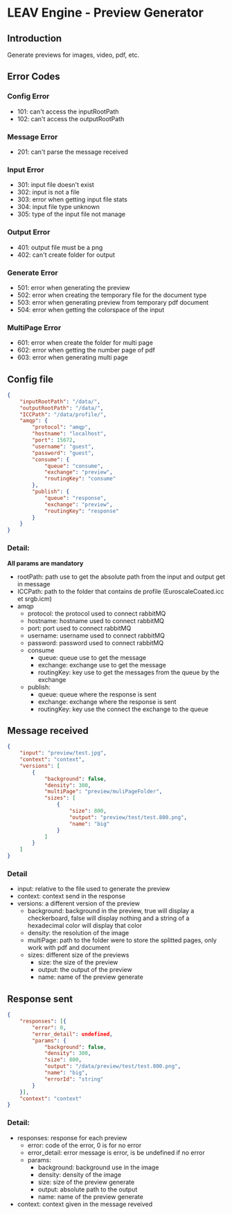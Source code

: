 # LEAV Engine - Preview Generator
## Introduction
Generate previews for images, video, pdf, etc.

## Error Codes
### Config Error
- 101: can't access the inputRootPath
- 102: can't access the outputRootPath

### Message Error
- 201: can't parse the message received

### Input Error
- 301: input file doesn't exist
- 302: input is not a file
- 303: error when getting input file stats
- 304: input file type unknown
- 305: type of the input file not manage

### Output Error
- 401: output file must be a png
- 402: can't create folder for output

### Generate Error
- 501: error when generating the preview
- 502: error when creating the temporary file for the document type
- 503: error when generating preview from temporary pdf document
- 504: error when getting the colorspace of the input

### MultiPage Error
- 601: error when create the folder for multi page
- 602: error when getting the number page of pdf
- 603: error when generating multi page

## Config file

```JSON
{
    "inputRootPath": "/data/",
    "outputRootPath": "/data/",
    "ICCPath": "/data/profile/",
    "amqp": {
        "protocol": "amqp",
        "hostname": "localhost",
        "port": 15672,
        "username": "guest",
        "password": "guest",
        "consume": {
            "queue": "consume",
            "exchange": "preview",
            "routingKey": "consume"
        },
        "publish": {
            "queue": "response",
            "exchange": "preview",
            "routingKey": "response"
        }
    }
}
```

### Detail:
**All params are mandatory**

- rootPath: path use to get the absolute path from the input and output get in message
- ICCPath: path to the folder that contains de profile (EuroscaleCoated.icc et srgb.icm)
- amqp
    - protocol: the protocol used to connect rabbitMQ
    - hostname: hostname used to connect rabbitMQ
    - port: port used to connect rabbitMQ
    - username: username used to connect rabbitMQ
    - password: password used to connect rabbitMQ
    - consume
        - queue: queue use to get the message
        - exchange: exchange use to get the message
        - routingKey: key use to get the messages from the queue by the exchange
    - publish:
        - queue: queue where the response is sent
        - exchange: exchange where the response is sent
        - routingKey: key use the connect the exchange to the queue


## Message received

```JSON
{
    "input": "preview/test.jpg",
    "context": "context",
    "versions": [
        {
            "background": false,
            "density": 300,
            "multiPage": "preview/muliPageFolder",
            "sizes": [
                {
                    "size": 800,
                    "output": "preview/test/test.800.png",
                    "name": "big"
                }
            ]
        }
    ]
}
```

### Detail

- input: relative to the file used to generate the preview
- context: context send in the response
- versions: a different version of the preview
    - background: background in the preview, true will display a checkerboard, false will display nothing and a string of a hexadecimal color will display that color
    - density: the resolution of the image
    - multiPage: path to the folder were to store the splitted pages, only work with pdf and document
    - sizes: different size of the previews
        - size: the size of the preview
        - output: the output of the preview
        - name: name of the preview generate

## Response sent

```JSON
{
    "responses": [{
        "error": 0,
        "error_detail": undefined,
        "params": {
            "background": false,
            "density": 300,
            "size": 800,
            "output": "/data/preview/test/test.800.png",
            "name": "big",
            "errorId": "string"
        }
    }],
    "context": "context"
}
```

### Detail:
- responses: response for each preview
    - error: code of the error, 0 is for no error
    - error_detail: error message is error, is be undefined if no error
    - params:
        - background: background use in the image
        - density: density of the image
        - size: size of the preview generate
        - output: absolute path to the output
        - name: name of the preview generate
- context: context given in the message reveived